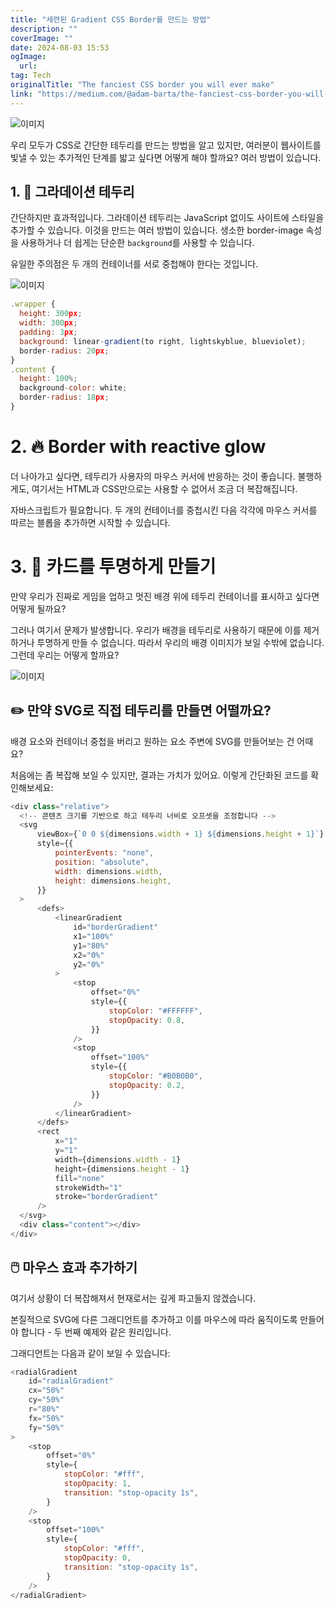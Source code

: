 ```yaml
---
title: "세련된 Gradient CSS Border를 만드는 방법"
description: ""
coverImage: ""
date: 2024-08-03 15:53
ogImage: 
  url: 
tag: Tech
originalTitle: "The fanciest CSS border you will ever make"
link: "https://medium.com/@adam-barta/the-fanciest-css-border-you-will-ever-make-5ce8f6bb41c7"
---
```




![이미지](/assets/img/The-fanciest-CSS-border-you-will-ever-make_0.png)

우리 모두가 CSS로 간단한 테두리를 만드는 방법을 알고 있지만, 여러분이 웹사이트를 빛낼 수 있는 추가적인 단계를 밟고 싶다면 어떻게 해야 할까요? 여러 방법이 있습니다.

## 1. 🔖 그라데이션 테두리

간단하지만 효과적입니다. 그라데이션 테두리는 JavaScript 없이도 사이트에 스타일을 추가할 수 있습니다. 이것을 만드는 여러 방법이 있습니다. 생소한 border-image 속성을 사용하거나 더 쉽게는 단순한 `background`를 사용할 수 있습니다.

<div class="content-ad"></div>

유일한 주의점은 두 개의 컨테이너를 서로 중첩해야 한다는 것입니다.

![이미지](/assets/img/The-fanciest-CSS-border-you-will-ever-make_1.png)

```js
.wrapper {
  height: 300px;
  width: 300px;
  padding: 3px;
  background: linear-gradient(to right, lightskyblue, blueviolet);
  border-radius: 20px;
}
.content {
  height: 100%;
  background-color: white;
  border-radius: 18px;
}
```

<div class="content-ad"></div>

# 2. 🔥 Border with reactive glow

더 나아가고 싶다면, 테두리가 사용자의 마우스 커서에 반응하는 것이 좋습니다. 불행하게도, 여기서는 HTML과 CSS만으로는 사용할 수 없어서 조금 더 복잡해집니다.

자바스크립트가 필요합니다. 두 개의 컨테이너를 중첩시킨 다음 각각에 마우스 커서를 따르는 블롭을 추가하면 시작할 수 있습니다.

# 3. 🎉 카드를 투명하게 만들기

<div class="content-ad"></div>

만약 우리가 진짜로 게임을 업하고 멋진 배경 위에 테두리 컨테이너를 표시하고 싶다면 어떻게 될까요?

그러나 여기서 문제가 발생합니다. 우리가 배경을 테두리로 사용하기 때문에 이를 제거하거나 투명하게 만들 수 없습니다. 따라서 우리의 배경 이미지가 보일 수밖에 없습니다. 그런데 우리는 어떻게 할까요?

![이미지](/assets/img/The-fanciest-CSS-border-you-will-ever-make_2.png)

## ✏️ 만약 SVG로 직접 테두리를 만들면 어떨까요?

<div class="content-ad"></div>

배경 요소와 컨테이너 중첩을 버리고 원하는 요소 주변에 SVG를 만들어보는 건 어때요?

처음에는 좀 복잡해 보일 수 있지만, 결과는 가치가 있어요. 이렇게 간단화된 코드를 확인해보세요:

```js
<div class="relative">
  <!-- 콘텐츠 크기를 기반으로 하고 테두리 너비로 오프셋을 조정합니다 -->
  <svg
      viewBox={`0 0 ${dimensions.width + 1} ${dimensions.height + 1}`}
      style={{
          pointerEvents: "none",
          position: "absolute",
          width: dimensions.width,
          height: dimensions.height,
      }}
  >
      <defs>
          <linearGradient
              id="borderGradient"
              x1="100%"
              y1="80%"
              x2="0%"
              y2="0%"
          >
              <stop
                  offset="0%"
                  style={{
                      stopColor: "#FFFFFF",
                      stopOpacity: 0.8,
                  }}
              />
              <stop
                  offset="100%"
                  style={{
                      stopColor: "#B0B0B0",
                      stopOpacity: 0.2,
                  }}
              />
          </linearGradient>
      </defs>
      <rect
          x="1"
          y="1"
          width={dimensions.width - 1}
          height={dimensions.height - 1}
          fill="none"
          strokeWidth="1"
          stroke="borderGradient"
      />
  </svg>
  <div class="content"></div>
</div>
```

## 🖱️ 마우스 효과 추가하기

<div class="content-ad"></div>

여기서 상황이 더 복잡해져서 현재로서는 깊게 파고들지 않겠습니다.

본질적으로 SVG에 다른 그래디언트를 추가하고 이를 마우스에 따라 움직이도록 만들어야 합니다 - 두 번째 예제와 같은 원리입니다.

그래디언트는 다음과 같이 보일 수 있습니다:

```js
<radialGradient
    id="radialGradient"
    cx="50%"
    cy="50%"
    r="80%"
    fx="50%"
    fy="50%"
>
    <stop
        offset="0%"
        style={
            stopColor: "#fff",
            stopOpacity: 1,
            transition: "stop-opacity 1s",
        }
    />
    <stop
        offset="100%"
        style={
            stopColor: "#fff",
            stopOpacity: 0,
            transition: "stop-opacity 1s",
        }
    />
</radialGradient>
```

<div class="content-ad"></div>
